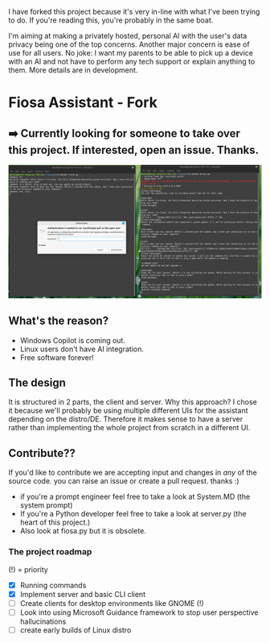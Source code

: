 I have forked this project because it's very in-line with what I've been trying to do. If you're reading this, you're probably in the same boat. 

I'm aiming at making a privately hosted, personal AI with the user's data privacy being one of the top concerns. Another major concern is ease of use for all users. No joke: I want my parents to be able to pick up a device with an AI and not have to perform any tech support or explain anything to them. More details are in development.

# Fiosa Assistant - Fork
## ➡️ Currently looking for someone to take over this project. If interested, open an issue. Thanks.

![Fiosa console](Fiosa.png)

## What's the reason?
- Windows Copilot is coming out.
- Linux users don't have AI integration.
- Free software forever!

## The design
It is structured in 2 parts, the client and server. Why this approach? I chose it because we'll probably be using multiple different UIs for the assistant depending on the distro/DE. Therefore it makes sense to have a server rather than implementing the whole project from scratch in a different UI.

## Contribute??
If you'd like to contribute we are accepting input and changes in *any* of the source code. you can raise an issue or create a pull request. thanks :)
- if you're a prompt engineer feel free to take a look at System.MD (the system prompt)
- If you're a Python developer feel free to take a look at server.py (the heart of this project.)
- Also look at fiosa.py but it is obsolete.
### The project roadmap
(!) = priority
- [x] Running commands
- [x] Implement server and basic CLI client
- [ ] Create clients for desktop environments like GNOME (!)
- [ ] Look into using Microsoft Guidance framework to stop user perspective hallucinations
- [ ] create early builds of Linux distro
